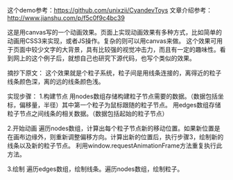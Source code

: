 这个demo参考：https://github.com/unixzii/CyandevToys
文章介绍参考：http://www.jianshu.com/p/f5c0f9c4bc39

这是用canvas写的一个动画效果。页面上实现动画效果有多种方式，比如简单的动画用CSS3来实现，或者JS操作。复杂的则可以用canvas来做。
这个效果可用于页面中较少文字的大背景，具有比较强的视觉冲击力，而且有一定的趣味性。看到网上的这个例子后，就想自己也研究下源代码，也写个类似的效果。

摘抄下原文：
这个效果就是个粒子系统，粒子间是用线条连接的，离得近的粒子线条颜色深，离的远的线条颜色浅。

实现步骤：
1.构建节点
用nodes数组存储构建粒子节点需要的数据。（数据包括坐标，偏移量，半径）其中第一个粒子为鼠标跟随的粒子节点。
用edges数组存储粒子节点之间线条的相关数据。（数据包括起始的粒子节点）

2.开始动画
遍历nodes数组，计算出每个粒子节点新的移动位置。如果新位置是在画布边缘外，则重新调整偏移方向。计算出新的位置后，执行步骤3，绘制新的线条以及新的粒子节点。
利用window.requestAnimationFrame方法重复执行此方法。

3.绘制
遍历edges数组，绘制线条。遍历nodes数组，绘制粒子。








